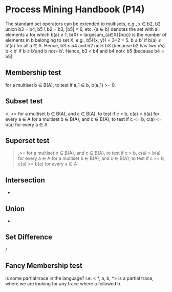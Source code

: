 # Process Mining Handbook (P14)

The standard set operators can be extended to multisets, e.g., x ∈ b2, 
b2 union b3 = b4, b5 \ b2 = b3, |b5| = 6, etc. {a ∈ b} denotes the set with all 
elements a for which b(a) ≥ 1. b(X) = largesum_{a∈X}{b(x)} is the number of 
elements in b belonging to set X, e.g., b5({x, y}) = 3+2 = 5. b ≤ b' if b(a) ≤ 
b'(a) for all a ∈ A. Hence, b3 ≤ b4 and b2 not≤ b3 (because b2 has two x’s). 
b < b' if b ≤ b'and b not= b'. Hence, b3 < b4 and b4 not< b5 (because b4 = b5).

## Membership test 

for a multiset b ∈ B(A), to test if a_1 ∈ b, b(a_1) >= 0.

## Subset test
<, <=
for a multiset b ∈ B(A), and c ∈ B(A), to test if c < b, c(a) < b(a) for every 
a ∈ A
for a multiset b ∈ B(A), and c ∈ B(A), to test if c <= b, c(a) <= b(a) for every 
a ∈ A

## Superset test
>,>=
for a multiset b ∈ B(A), and c ∈ B(A), to test if c > b, c(a) > b(a) for every 
a ∈ A
for a multiset b ∈ B(A), and c ∈ B(A), to test if c >= b, c(a) >= b(a) for every 
a ∈ A

## Intersection 
-

## Union
+

## Set Difference
/

## Fancy Membership test

is some partial trace in the language? 
i.e. < *, a, b, *> is a partial trace, where we are looking for any trace where
a followed b.



